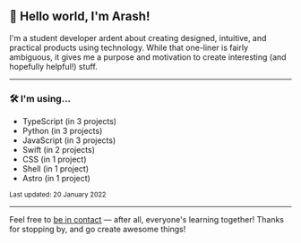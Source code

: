
## 👋 Hello world, I'm Arash!

 I'm a student developer ardent about creating designed, intuitive, and practical products using technology. While that one-liner is fairly ambiguous, it gives me a purpose and motivation to create interesting (and hopefully helpful!) stuff.

---

### 🛠 I'm using...

- TypeScript (in 3 projects)
- Python (in 3 projects)
- JavaScript (in 3 projects)
- Swift (in 2 projects)
- CSS (in 1 project)
- Shell (in 1 project)
- Astro (in 1 project)

<sub>Last updated: 20 January 2022</sub>

---

Feel free to <a href="mailto:hello@arashnrim.me" target="_blank" rel="noreferrer">be in contact</a> — after all, everyone's learning together! Thanks for stopping by, and go create awesome things!

